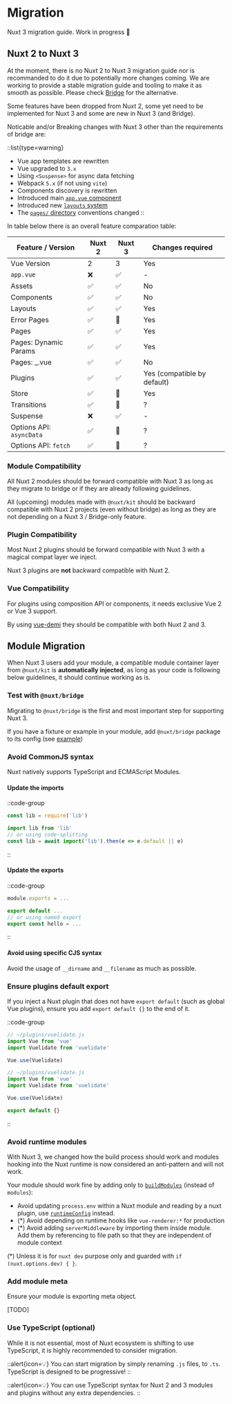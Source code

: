 # Migration

Nuxt 3 migration guide. Work in progress 🚧

## Nuxt 2 to Nuxt 3

At the moment, there is no Nuxt 2 to Nuxt 3 migration guide nor is recommanded to do it due to potentially more changes coming.
We are working to provide a stable migration guide and tooling to make it as smooth as possible. Please check [Bridge](/getting-started/bridge) for the alternative.

Some features have been dropped from Nuxt 2, some yet need to be implemented for Nuxt 3 and some are new in Nuxt 3 (and Bridge).

Noticable and/or Breaking changes with Nuxt 3 other than the requirements of bridge are:

::list{type=warning}
- Vue app templates are rewritten
- Vue upgraded to `3.x`
- Using `<Suspense>` for async data fetching
- Webpack `5.x` (if not using `vite`)
- Components discovery is rewritten
- Introduced main [`app.vue` component](/docs/directory-structure/app)
- Introduced new [`layouts` system](/docs/directory-structure/layouts)
- The [`pages/` directory](/docs/directory-structure/pages) conventions changed
::

In table below there is an overall feature comparation table:

Feature / Version         | Nuxt 2  | Nuxt 3   | Changes required
--------------------------|---------|----------|------------------
Vue Version               | 2       | 3        | Yes
`app.vue`                 | ❌      | ✅        | -
Assets                    | ✅      | ✅        | No
Components                | ✅      | ✅        | No
Layouts                   | ✅      | ✅        | Yes
Error Pages               | ✅      | 🚧        | Yes
Pages                     | ✅      | ✅        | Yes
Pages: Dynamic Params     | ✅      | ✅        | Yes
Pages: _.vue              | ✅      | ✅        | No
Plugins                   | ✅      | ✅        | Yes (compatible by default)
Store                     | ✅      | 🚧        | Yes
Transitions               | ✅      | 🚧        | ?
Suspense                  | ❌      | ✅        | -
Options API: `asyncData`  | ✅      | 🚧        | ?
Options API: `fetch`      | ✅      | 🚧        | ?


### Module Compatibility

All Nuxt 2 modules should be forward compatible with Nuxt 3 as long as they migrate to bridge or if they are already following guidelines.

All (upcoming) modules made with `@nuxt/kit` should be backward compatible with Nuxt 2 projects (even without bridge) as long as they are not depending on a Nuxt 3 / Bridge-only feature.

### Plugin Compatibility

Most Nuxt 2 plugins should be forward compatible with Nuxt 3 with a magical compat layer we inject.

Nuxt 3 plugins are **not** backward compatible with Nuxt 2.

### Vue Compatibility

For plugins using composition API or components, it needs exclusive Vue 2 or Vue 3 support.

By using [vue-demi](https://github.com/vueuse/vue-demi) they should be compatible with both Nuxt 2 and 3.

## Module Migration

When Nuxt 3 users add your module, a compatible module container layer from `@nuxt/kit` is **automatically injected**,
as long as your code is following below guidelines, it should continue working as is.

### Test with `@nuxt/bridge`

Migrating to `@nuxt/bridge` is the first and most important step for supporting Nuxt 3.

If you have a fixture or example in your module, add `@nuxt/bridge` package to its config (see [example](/getting-started/bridge#update-nuxtconfig))

### Avoid CommonJS syntax

Nuxt natively supports TypeScript and ECMAScript Modules.

#### Update the imports

::code-group
```js [Before]
const lib = require('lib')
```
```js [After]
import lib from 'lib'
// or using code-splitting
const lib = await import('lib').then(e => e.default || e)
```
::

#### Update the exports

::code-group
```js [Before]
module.exports = ...
```
```js [After]
export default ...
// or using named export
export const hello = ...
```
::

#### Avoid using specific CJS syntax

Avoid the usage of `__dirname` and `__filename` as much as possible.

### Ensure plugins default export

If you inject a Nuxt plugin that does not have `export default` (such as global Vue plugins), ensure you add `export default {}` to the end of it.

::code-group
```js [Before]
// ~/plugins/vuelidate.js
import Vue from 'vue'
import Vuelidate from 'vuelidate'

Vue.use(Vuelidate)
```
```js [After]
// ~/plugins/vuelidate.js
import Vue from 'vue'
import Vuelidate from 'vuelidate'

Vue.use(Vuelidate)

export default {}
```
::


### Avoid runtime modules

With Nuxt 3, we changed how the build process should work and modules hooking into the Nuxt runtime is now considered an anti-pattern and will not work.

Your module should work fine by adding only to [`buildModules`](/docs/directory-structure/nuxt.config#buildmodules) (instead of `modules`):

- Avoid updating `process.env` within a Nuxt module and reading by a nuxt plugin, use [`runtimeConfig`](/docs/directory-structure/nuxt.config#publicruntimeconfig) instead.
- (*) Avoid depending on runtime hooks like `vue-renderer:*` for production
- (*) Avoid adding `serverMiddleware` by importing them inside module. Add them by referencing to file path so that they are independent of module context

(*) Unless it is for `nuxt dev` purpose only and guarded with `if (nuxt.options.dev) { }`.

### Add module meta

Ensure your module is exporting meta object.

\[TODO\]

### Use TypeScript (optional)

While it is not essential, most of Nuxt ecosystem is shifting to use TypeScript, it is highly recommended to consider migration.

::alert{icon=💡}
You can start migration by simply renaming `.js` files, to `.ts`. TypeScript is designed to be progressive!
::

::alert{icon=💡}
You can use TypeScript syntax for Nuxt 2 and 3 modules and plugins without any extra dependencies.
::
